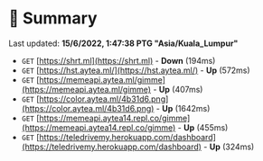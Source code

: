 # 📖 Summary
Last updated: **15/6/2022, 1:47:38 PTG "Asia/Kuala_Lumpur"**

- `GET` [https://shrt.ml](https://shrt.ml) - **Down** (194ms)
- `GET` [https://hst.aytea.ml/](https://hst.aytea.ml/) - **Up** (572ms)
- `GET` [https://memeapi.aytea.ml/gimme](https://memeapi.aytea.ml/gimme) - **Up** (407ms)
- `GET` [https://color.aytea.ml/4b31d6.png](https://color.aytea.ml/4b31d6.png) - **Up** (1642ms)
- `GET` [https://memeapi.aytea14.repl.co/gimme](https://memeapi.aytea14.repl.co/gimme) - **Up** (455ms)
- `GET` [https://teledrivemy.herokuapp.com/dashboard](https://teledrivemy.herokuapp.com/dashboard) - **Up** (324ms)
